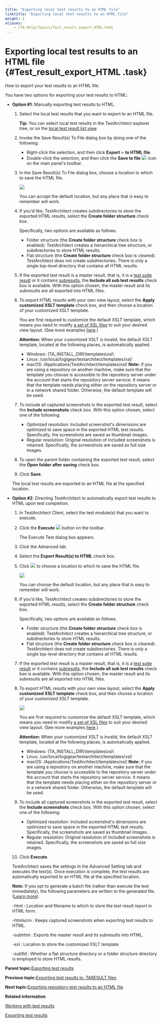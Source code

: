 ```yaml
--- 
title: "Exporting local test results to an HTML file"
linktitle: "Exporting local test results to an HTML file"
weight: 2
aliases: 
    - /TA_Help/Topics/Test_result_export_HTML.html
---
```

# Exporting local test results to an HTML file {#Test_result_export_HTML .task}

How to export your test results to an HTML file.

You have two options for exporting your test results to HTML:

-   **Option \#1**: Manually exporting test results to HTML.

    1.  Select the local test results that you want to export to an HTML file.

        **Tip:** You can select local test results in the TestArchitect explorer tree, or on the [local test result list view](Listview_results_local.html).

    2.  Invoke the Save Result\(s\) To File dialog box by doing one of the following:

        -   Right-click the selection, and then click **Export** \> **to HTML file**.
        -   Double-click the selection, and then click the **Save to file** ![](../Images/Save_to_file_HTML_icon.png) icon on the main panel's toolbar.
    3.  In the Save Result\(s\) To File dialog box, choose a location to which to save the HTML file.

        ![](../Images/Save_results_to_file_dlg.png)

        You can accept the default location, but any place that is easy to remember will work.

    4.  If you'd like, TestArchitect creates subdirectories to store the exported HTML results, select the **Create folder structure** check box.

        Specifically, two options are available as follows.

        -   Folder structure \(the **Create folder structure** check box is enabled\): TestArchitect creates a hierarchical tree structure, or subdirectories to store HTML results.
        -   Flat structure \(the **Create folder structure** check box is cleared\): TestArchitect does not create subdirectories. There is only a single top-level directory that contains all HTML results.
    5.  If the exported test result is a master result, that is, it is a [test suite result](ug_test_results_introduction.md#section.TS_results) or it contains [subresults](ug_test_results_introduction.md#section.Subresults), the **Include all sub test results** check box is available. With this option chosen, the master result and its subresults are all exported into HTML files.

    6.  To export HTML results with your own view layout, select the **Apply customized XSLT template** check box, and then choose a location of your customized XSLT template.

        You are first required to customize the default XSLT template, which means you need to modify [a set of XSL files](ug_customizing_XML_report.html) to suit your desired view layout. \(See more examples [here](ug_customizing_XML_report.html).\)

        **Attention:** When your customized XSLT is invalid, the default XSLT template, located at the following places, is automatically applied.

        -   Windows: \{TA\_INSTALL\_DIR\}\\templates\\xsl\\
        -   Linux: /usr/local/logigear/testarchitect/templates/xsl/
        -   macOS: /Applications/TestArchitect/templates/xsl/
        **Note:** if you are using a repository on another machine, make sure that the template you choose is accessible to the repository server under the account that starts the repository server service. It means that the template needs placing either on the repository server or in a network shared folder. Otherwise, the default template will be used.

    7.  To include all captured screenshots in the exported test result, select the **Include screenshots** check box. With this option chosen, select one of the following:

        -   Optimized resolution: Included screenshot's dimensions are optimized to save space in the exported HTML test results. Specifically, the screenshots are saved as thumbnail images.
        -   Regular resolution: Original resolution of included screenshots is retained. Specifically, the screenshots are saved as full size images.
    8.  To open the parent folder containing the exported test result, select the **Open folder after saving** check box.

    9.  Click **Save**.

    The local test results are exported to an HTML file at the specified location.

-   **Option \#2**: Directing TestArchitect to automatically export test results to HTML upon test completion.

    1.  In TestArchitect Client, select the test module\(s\) that you want to execute.

    2.  Click the **Execute** ![](../Images/btn.TAC_toolbar.Execute.png) button on the toolbar.

        The Execute Test dialog box appears.

    3.  Click the Advanced tab.

    4.  Select the **Export Result\(s\) to HTML** check box.

    5.  Click ![](../Images/btn.browse-ellipsis.01.png) to choose a location to which to save the HTML file.

        ![](../Images/export_repo_result_HTML_screenshot_automatic.png)

        You can choose the default location, but any place that is easy to remember will work.

    6.  If you'd like, TestArchitect creates subdirectories to store the exported HTML results, select the **Create folder structure** check box.

        Specifically, two options are available as follows.

        -   Folder structure \(the **Create folder structure** check box is enabled\): TestArchitect creates a hierarchical tree structure, or subdirectories to store HTML results.
        -   Flat structure \(the **Create folder structure** check box is cleared\): TestArchitect does not create subdirectories. There is only a single top-level directory that contains all HTML results.
    7.  If the exported test result is a master result, that is, it is a [test suite result](ug_test_results_introduction.md#section.TS_results) or it contains [subresults](ug_test_results_introduction.md#section.Subresults), the **Include all sub test results** check box is available. With this option chosen, the master result and its subresults are all exported into HTML files.

    8.  To export HTML results with your own view layout, select the **Apply customized XSLT template** check box, and then choose a location of your customized XSLT template.

        ![](../Images/export_repo_result_HTML_customized_XSLT_automatic.png)

        You are first required to customize the default XSLT template, which means you need to modify [a set of XSL files](ug_customizing_XML_report.html) to suit your desired view layout. \(See more examples [here](ug_customizing_XML_report.html).\)

        **Attention:** When your customized XSLT is invalid, the default XSLT template, located at the following places, is automatically applied.

        -   Windows: \{TA\_INSTALL\_DIR\}\\templates\\xsl\\
        -   Linux: /usr/local/logigear/testarchitect/templates/xsl/
        -   macOS: /Applications/TestArchitect/templates/xsl/
        **Note:** if you are using a repository on another machine, make sure that the template you choose is accessible to the repository server under the account that starts the repository server service. It means that the template needs placing either on the repository server or in a network shared folder. Otherwise, the default template will be used.

    9.  To include all captured screenshots in the exported test result, select the **Include screenshots** check box. With this option chosen, select one of the following:

        -   Optimized resolution: Included screenshot's dimensions are optimized to save space in the exported HTML test results. Specifically, the screenshots are saved as thumbnail images.
        -   Regular resolution: Original resolution of included screenshots is retained. Specifically, the screenshots are saved as full size images.
    10. Click **Execute**.

    TestArchitect saves the settings in the Advanced Setting tab and executes the test\(s\). Once execution is complete, the test results are automatically exported to an HTML file at the specified location.

    **Note:** If you opt to generate a batch file \(rather than execute the test immediately\), the following parameters are written to the generated file. \([Learn more](Test_exec_cmd.md#plentry.paramters_html)\).

    -html
    :   Location and filename to which to store the test result report in HTML form.

    -htmlscrn
    :   Keeps captured screenshots when exporting test results to HTML.

    -subhtml
    :   Exports the master result and its subresults into HTML.

    -xsl
    :   Location to store the customized XSLT template

    -subfld
    :   Whether a flat structure directory or a folder structure directory is employed to store HTML results.


**Parent topic:**[Exporting test results](../../TA_Help/Topics/Test_result_export.html)

**Previous topic:**[Exporting test results to .TARESULT files](../../TA_Help/Topics/ug_test_results_export_TARESULT.html)

**Next topic:**[Exporting repository test results to an HTML file](../../TA_Help/Topics/ug_test_results_export_repository_results_HTML.html)

**Related information**  


[Working with test results](../../TA_Help/Topics/Test_result.html)

[Exporting test results](../../TA_Help/Topics/Test_result_export.html)

